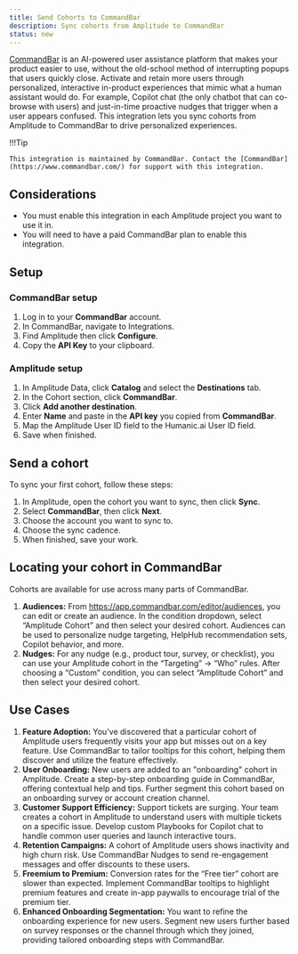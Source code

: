 ```yaml
---
title: Send Cohorts to CommandBar
description: Sync cohorts from Amplitude to CommandBar
status: new
---
```


[CommandBar](https://www.commandbar.com/) is an AI-powered user assistance platform that makes your product easier to use, without the old-school method of interrupting popups that users quickly close. Activate and retain more users through personalized, interactive in-product experiences that mimic what a human assistant would do. For example, Copilot chat (the only chatbot that can co-browse with users) and just-in-time proactive nudges that trigger when a user appears confused. This integration lets you sync cohorts from Amplitude to CommandBar to drive personalized experiences.

!!!Tip

    This integration is maintained by CommandBar. Contact the [CommandBar](https://www.commandbar.com/) for support with this integration. 

## Considerations

- You must enable this integration in each Amplitude project you want to use it in.
- You will need to have a paid CommandBar plan to enable this integration.
  
## Setup

### CommandBar setup

1. Log in to your **CommandBar** account.
2. In CommandBar, navigate to Integrations.
3. Find Amplitude then click **Configure**.
4. Copy the **API Key** to your clipboard.

### Amplitude setup

1. In Amplitude Data, click **Catalog** and select the **Destinations** tab.
2. In the Cohort section, click **CommandBar**.
3. Click **Add another destination**.
4. Enter **Name** and paste in the **API key** you copied from **CommandBar**.
5. Map the Amplitude User ID field to the Humanic.ai User ID field.
6. Save when finished.

## Send a cohort

To sync your first cohort, follow these steps:

1. In Amplitude, open the cohort you want to sync, then click **Sync**.
2. Select **CommandBar**, then click **Next**.
3. Choose the account you want to sync to.
4. Choose the sync cadence.
5. When finished, save your work.

## Locating your cohort in CommandBar

Cohorts are available for use across many parts of CommandBar.

1. **Audiences:** From https://app.commandbar.com/editor/audiences, you can edit or create an audience. In the condition dropdown, select “Amplitude Cohort” and then select your desired cohort. Audiences can be used to personalize nudge targeting, HelpHub recommendation sets, Copilot behavior, and more.
2. **Nudges:** For any nudge (e.g., product tour, survey, or checklist), you can use your Amplitude cohort in the “Targeting” → “Who” rules. After choosing a “Custom” condition, you can select “Amplitude Cohort” and then select your desired cohort.

## Use Cases

1. **Feature Adoption:** You've discovered that a particular cohort of Amplitude users frequently visits your app but misses out on a key feature. Use CommandBar to tailor tooltips for this cohort, helping them discover and utilize the feature effectively.
2. **User Onboarding:** New users are added to an "onboarding" cohort in Amplitude. Create a step-by-step onboarding guide in CommandBar, offering contextual help and tips. Further segment this cohort based on an onboarding survey or account creation channel.
3. **Customer Support Efficiency:** Support tickets are surging. Your team creates a cohort in Amplitude to understand users with multiple tickets on a specific issue. Develop custom Playbooks for Copilot chat to handle common user queries and launch interactive tours.
4. **Retention Campaigns:** A cohort of Amplitude users shows inactivity and high churn risk. Use CommandBar Nudges to send re-engagement messages and offer discounts to these users.
5. **Freemium to Premium:** Conversion rates for the “Free tier” cohort are slower than expected. Implement CommandBar tooltips to highlight premium features and create in-app paywalls to encourage trial of the premium tier.
6. **Enhanced Onboarding Segmentation:** You want to refine the onboarding experience for new users. Segment new users further based on survey responses or the channel through which they joined, providing tailored onboarding steps with CommandBar.
